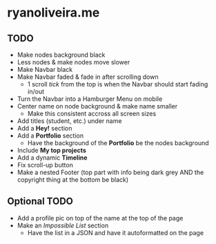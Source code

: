 # ryanoliveira.me

## TODO
* Make nodes background black
* Less nodes & make nodes move slower
* Make Navbar black
* Make Navbar faded & fade in after scrolling down
  * 1 scroll *tick* from the top is when the Navbar should start fading in/out
* Turn the Navbar into a Hamburger Menu on mobile
* Center name on node background & make name smaller
  * Make this consistent accross all screen sizes
* Add titles (student, etc.) under name
* Add a **Hey!** section
* Add a **Portfolio** section
  * Have the background of the **Portfolio** be the nodes background
* Include **My top projects**
* Add a dynamic **Timeline**
* Fix scroll-up button
* Make a nested Footer (top part with info being dark grey AND the copyright thing at the bottom be black)

## Optional TODO
* Add a profile pic on top of the name at the top of the page
* Make an *Impossible List* section
  * Have the list in a JSON and have it autoformatted on the page
